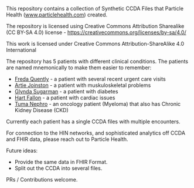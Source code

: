 This repository contains a collection of Synthetic CCDA Files that Particle Health (www.particlehealth.com) created.   

The repository is licensed using Creative Commons Attribution Sharealike (CC BY-SA 4.0) license - https://creativecommons.org/licenses/by-sa/4.0/

This work is licensed under Creative Commons Attribution-ShareAlike 4.0 International 

The repository has 5 patients with different clinical conditions. The patients are named mnemonically to make them easier to remember: 

* [Freda Quently](Freda_Quently/README.md) - a patient with several recent urgent care visits
* [Artie Joinston](Artie_Jointson/README.md) - a patient with muskuloskeletal problems
* [Glynda Sugarman](Glynda_Sugarman/README.md) - a patient with diabetes
* [Hart Fallon](Hart_Fallon/README.md) - a patient with cardiac issues
* [Tuma Nephro](Tuma_Nephro/README.md) - an oncology patient (Myeloma) that also has Chronic Kidney Disease (CKD)

Currently each patient has a single CCDA files with multiple encounters.  

For connection to the HIN networks, and sophisticated analytics off CCDA and FHIR data, please reach out to Particle Health. 

Future ideas: 
* Provide the same data in FHIR Format. 
* Split out the CCDA into several files. 

PRs / Contributions welcome.  

